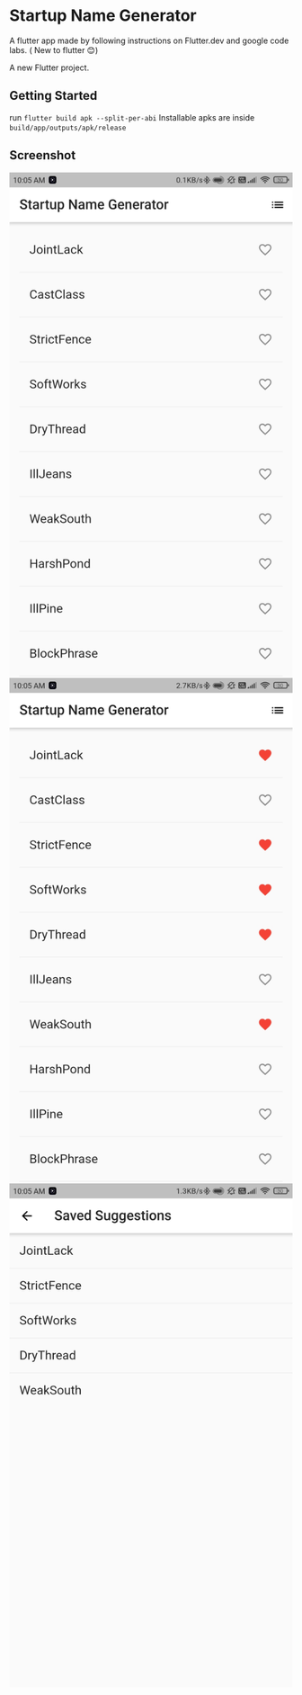 # Startup Name Generator

A flutter app made by following instructions on Flutter.dev and google code labs. ( New to flutter 😊)

A new Flutter project.

## Getting Started

run `flutter build apk --split-per-abi`
Installable apks are inside `build/app/outputs/apk/release`

## Screenshot

![Main Window](./screenshots/main.jpg)
![Fav's marked](./screenshots/favs_main.jpg)
![Saved suggestions](./screenshots/saved.jpg)
